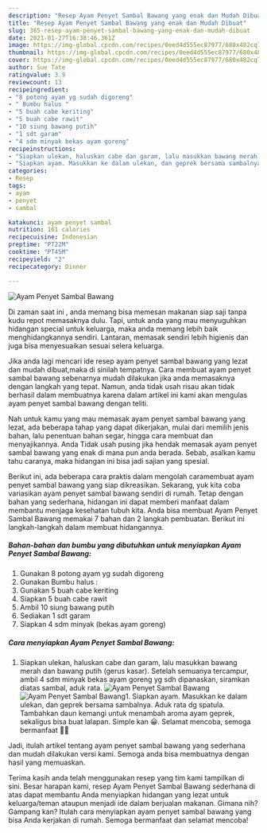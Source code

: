 ```yaml
---
description: "Resep Ayam Penyet Sambal Bawang yang enak dan Mudah Dibuat"
title: "Resep Ayam Penyet Sambal Bawang yang enak dan Mudah Dibuat"
slug: 365-resep-ayam-penyet-sambal-bawang-yang-enak-dan-mudah-dibuat
date: 2021-01-27T16:38:46.361Z
image: https://img-global.cpcdn.com/recipes/0eed4d555ec87977/680x482cq70/ayam-penyet-sambal-bawang-foto-resep-utama.jpg
thumbnail: https://img-global.cpcdn.com/recipes/0eed4d555ec87977/680x482cq70/ayam-penyet-sambal-bawang-foto-resep-utama.jpg
cover: https://img-global.cpcdn.com/recipes/0eed4d555ec87977/680x482cq70/ayam-penyet-sambal-bawang-foto-resep-utama.jpg
author: Sue Tate
ratingvalue: 3.9
reviewcount: 13
recipeingredient:
- "8 potong ayam yg sudah digoreng"
- " Bumbu halus "
- "5 buah cabe keriting"
- "5 buah cabe rawit"
- "10 siung bawang putih"
- "1 sdt garam"
- "4 sdm minyak bekas ayam goreng"
recipeinstructions:
- "Siapkan ulekan, haluskan cabe dan garam, lalu masukkan bawang merah dan bawang putih (gerus kasar). Setelah semuanya tercampur, ambil 4 sdm minyak bekas ayam goreng yg sdh dipanaskan, siramkan diatas sambal, aduk rata."
- "Siapkan ayam. Masukkan ke dalam ulekan, dan geprek bersama sambalnya. Aduk rata dg spatula. Tambahkan daun kemangi untuk menambah aroma ayam geprek, sekaligus bisa buat lalapan. Simple kan 😀. Selamat mencoba, semoga bermanfaat 🙏🙂"
categories:
- Resep
tags:
- ayam
- penyet
- sambal

katakunci: ayam penyet sambal 
nutrition: 161 calories
recipecuisine: Indonesian
preptime: "PT22M"
cooktime: "PT45M"
recipeyield: "2"
recipecategory: Dinner

---
```



![Ayam Penyet Sambal Bawang](https://img-global.cpcdn.com/recipes/0eed4d555ec87977/680x482cq70/ayam-penyet-sambal-bawang-foto-resep-utama.jpg)

Di zaman  saat ini , anda memang bisa memesan makanan siap saji tanpa kudu repot memasaknya dulu. Tapi, untuk anda yang mau menyuguhkan hidangan special untuk keluarga, maka anda memang lebih baik menghidangkannya sendiri. Lantaran, memasak sendiri lebih higienis dan juga bisa menyesuaikan sesuai selera keluarga.

Jika anda lagi mencari ide resep ayam penyet sambal bawang yang lezat dan mudah dibuat,maka di sinilah tempatnya. Cara membuat ayam penyet sambal bawang  sebenarnya mudah dilakukan jika anda memasaknya dengan langkah yang tepat. Namun, anda tidak usah risau akan tidak berhasil dalam membuatnya 
karena dalam artikel ini kami akan mengulas ayam penyet sambal bawang dengan teliti.  



Nah untuk kamu yang mau memasak ayam penyet sambal bawang yang lezat, ada beberapa tahap yang dapat dikerjakan, mulai dari memilih jenis bahan, lalu penentuan bahan segar, hingga cara membuat dan menyajikannya. Anda Tidak usah pusing jika hendak memasak ayam penyet sambal bawang yang enak di mana pun anda berada. Sebab, asalkan kamu  tahu caranya, maka hidangan ini bisa jadi sajian yang spesial.

Berikut ini, ada beberapa cara praktis  dalam mengolah caramembuat ayam penyet sambal bawang yang siap dikreasikan. Sekarang, yuk kita coba variasikan ayam penyet sambal bawang sendiri di rumah. Tetap dengan bahan yang sederhana, hidangan ini dapat memberi manfaat dalam membantu menjaga kesehatan tubuh kita. Anda bisa membuat Ayam Penyet Sambal Bawang memakai 7 bahan dan 2 langkah pembuatan. Berikut ini langkah-langkah dalam membuat hidangannya.

<!--inarticleads1-->

##### Bahan-bahan dan bumbu yang dibutuhkan untuk menyiapkan Ayam Penyet Sambal Bawang:

1. Gunakan 8 potong ayam yg sudah digoreng
1. Gunakan  Bumbu halus :
1. Gunakan 5 buah cabe keriting
1. Siapkan 5 buah cabe rawit
1. Ambil 10 siung bawang putih
1. Sediakan 1 sdt garam
1. Siapkan 4 sdm minyak (bekas ayam goreng)




<!--inarticleads2-->

##### Cara menyiapkan Ayam Penyet Sambal Bawang:

1. Siapkan ulekan, haluskan cabe dan garam, lalu masukkan bawang merah dan bawang putih (gerus kasar). Setelah semuanya tercampur, ambil 4 sdm minyak bekas ayam goreng yg sdh dipanaskan, siramkan diatas sambal, aduk rata.
<img src="https://img-global.cpcdn.com/steps/8722aca751205a23/160x128cq70/ayam-penyet-sambal-bawang-langkah-memasak-1-foto.jpg" alt="Ayam Penyet Sambal Bawang"><img src="https://img-global.cpcdn.com/steps/42667e6f450be0c0/160x128cq70/ayam-penyet-sambal-bawang-langkah-memasak-1-foto.jpg" alt="Ayam Penyet Sambal Bawang">1. Siapkan ayam. Masukkan ke dalam ulekan, dan geprek bersama sambalnya. Aduk rata dg spatula. Tambahkan daun kemangi untuk menambah aroma ayam geprek, sekaligus bisa buat lalapan. Simple kan 😀. Selamat mencoba, semoga bermanfaat 🙏🙂




Jadi, itulah artikel tentang  ayam penyet sambal bawang  yang sederhana dan mudah dilakukan versi kami. Semoga anda bisa membuatnya dengan hasil yang memuaskan. 

Terima kasih anda telah menggunakan resep yang tim kami tampilkan di sini. Besar harapan kami, resep  Ayam Penyet Sambal Bawang sederhana di atas dapat membantu Anda menyiapkan hidangan yang lezat untuk keluarga/teman ataupun menjadi ide dalam berjualan makanan. Gimana nih? Gampang kan? Itulah cara menyiapkan ayam penyet sambal bawang yang bisa Anda kerjakan di rumah. Semoga bermanfaat dan selamat mencoba!

